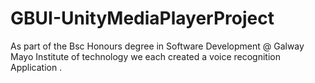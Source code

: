 # GBUI-UnityMediaPlayerProject
As part of the Bsc Honours degree in Software Development @ Galway Mayo Institute of technology we each created a voice recognition Application .
